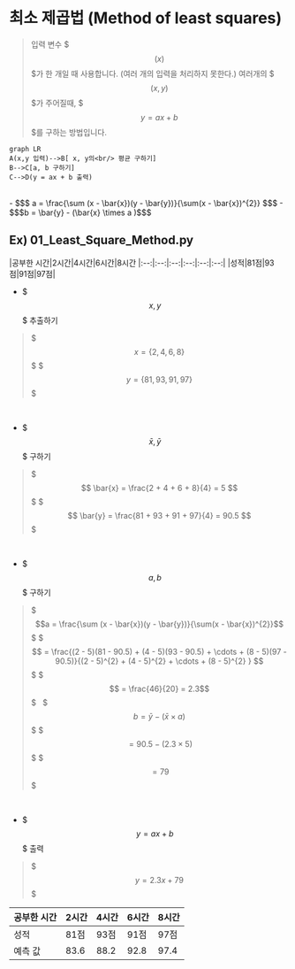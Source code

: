 # 최소 제곱법 (Method of least squares)

>입력 변수 $$$(x)$$$가 한 개일 때 사용합니다. (여러 개의 입력을 처리하지 못한다.)
>여러개의 $$$(x, y)$$$가 주어질때, $$$y = ax + b$$$를 구하는 방법입니다.

```mermaid
graph LR
A(x,y 입력)-->B[ x, y의<br/> 평균 구하기]
B-->C[a, b 구하기]
C-->D(y = ax + b 출력)
```


<br/>
- $$$ a = \frac{\sum (x - \bar{x})(y - \bar{y})}{\sum(x - \bar{x})^{2}} $$$
- $$$b = \bar{y} - (\bar{x} \times a )$$$


## Ex) 01_Least_Square_Method.py

|공부한 시간|2시간|4시간|6시간|8시간
|:--:|:--:|:--:|:--:|:--:|:--:|
|성적|81점|93점|91점|97점|

- $$$x, y$$$ 추출하기

>$$$ x = \{ 2, 4, 6, 8 \}$$$
>$$$ y = \{ 81, 93, 91, 97 \}$$$

&nbsp;
- $$$\bar{x}, \bar{y}$$$ 구하기

>$$$ \bar{x} = \frac{2 + 4 + 6 + 8}{4} = 5 $$$
>$$$ \bar{y} = \frac{81 + 93 + 91 + 97}{4} = 90.5 $$$

&nbsp;
- $$$a, b$$$ 구하기

>$$$a = \frac{\sum (x - \bar{x})(y - \bar{y})}{\sum(x - \bar{x})^{2}}$$$
>$$$ = \frac{(2 - 5)(81 - 90.5) + (4 - 5)(93 - 90.5) + \cdots + (8 - 5)(97 - 90.5)}{(2 - 5)^{2} + (4 - 5)^{2} + \cdots + (8 - 5)^{2}  } $$$
>$$$ = \frac{46}{20} = 2.3$$$
>&nbsp;
>$$$ b = \bar{y} - (\bar{x} \times a ) $$$
>$$$ = 90.5 - (2.3 \times 5 ) $$$
>$$$ = 79 $$$


&nbsp;
- $$$y = ax + b$$$ 출력

>$$$y = 2.3x + 79 $$$


|공부한 시간|2시간|4시간|6시간|8시간
|:--|:--|:--|:--|:--
|성적|81점|93점|91점|97점|
|예측 값|83.6|88.2|92.8|97.4
